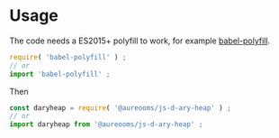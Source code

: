 # Usage

The code needs a ES2015+ polyfill to work, for example
[babel-polyfill](https://babeljs.io/docs/usage/polyfill).
```js
require( 'babel-polyfill' ) ;
// or
import 'babel-polyfill' ;
```

Then
```js
const daryheap = require( '@aureooms/js-d-ary-heap' ) ;
// or
import daryheap from '@aureooms/js-d-ary-heap' ;
```
